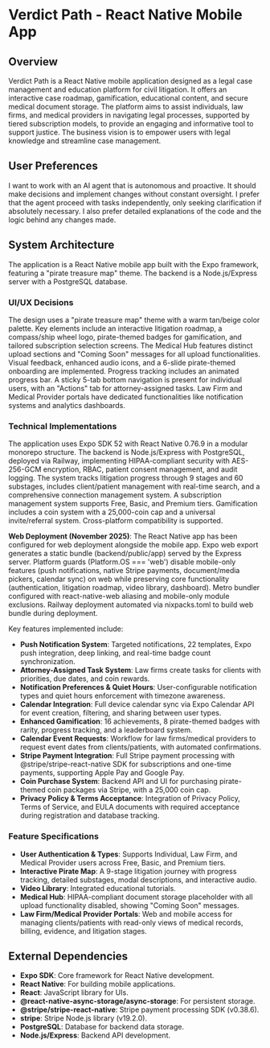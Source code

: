 # Verdict Path - React Native Mobile App

## Overview
Verdict Path is a React Native mobile application designed as a legal case management and education platform for civil litigation. It offers an interactive case roadmap, gamification, educational content, and secure medical document storage. The platform aims to assist individuals, law firms, and medical providers in navigating legal processes, supported by tiered subscription models, to provide an engaging and informative tool to support justice. The business vision is to empower users with legal knowledge and streamline case management.

## User Preferences
I want to work with an AI agent that is autonomous and proactive. It should make decisions and implement changes without constant oversight. I prefer that the agent proceed with tasks independently, only seeking clarification if absolutely necessary. I also prefer detailed explanations of the code and the logic behind any changes made.

## System Architecture
The application is a React Native mobile app built with the Expo framework, featuring a "pirate treasure map" theme. The backend is a Node.js/Express server with a PostgreSQL database.

### UI/UX Decisions
The design uses a "pirate treasure map" theme with a warm tan/beige color palette. Key elements include an interactive litigation roadmap, a compass/ship wheel logo, pirate-themed badges for gamification, and tailored subscription selection screens. The Medical Hub features distinct upload sections and "Coming Soon" messages for all upload functionalities. Visual feedback, enhanced audio icons, and a 6-slide pirate-themed onboarding are implemented. Progress tracking includes an animated progress bar. A sticky 5-tab bottom navigation is present for individual users, with an "Actions" tab for attorney-assigned tasks. Law Firm and Medical Provider portals have dedicated functionalities like notification systems and analytics dashboards.

### Technical Implementations
The application uses Expo SDK 52 with React Native 0.76.9 in a modular monorepo structure. The backend is Node.js/Express with PostgreSQL, deployed via Railway, implementing HIPAA-compliant security with AES-256-GCM encryption, RBAC, patient consent management, and audit logging. The system tracks litigation progress through 9 stages and 60 substages, includes client/patient management with real-time search, and a comprehensive connection management system. A subscription management system supports Free, Basic, and Premium tiers. Gamification includes a coin system with a 25,000-coin cap and a universal invite/referral system. Cross-platform compatibility is supported.

**Web Deployment (November 2025)**: The React Native app has been configured for web deployment alongside the mobile app. Expo web export generates a static bundle (backend/public/app) served by the Express server. Platform guards (Platform.OS === 'web') disable mobile-only features (push notifications, native Stripe payments, document/media pickers, calendar sync) on web while preserving core functionality (authentication, litigation roadmap, video library, dashboard). Metro bundler configured with react-native-web aliasing and mobile-only module exclusions. Railway deployment automated via nixpacks.toml to build web bundle during deployment.

Key features implemented include:
- **Push Notification System**: Targeted notifications, 22 templates, Expo push integration, deep linking, and real-time badge count synchronization.
- **Attorney-Assigned Task System**: Law firms create tasks for clients with priorities, due dates, and coin rewards.
- **Notification Preferences & Quiet Hours**: User-configurable notification types and quiet hours enforcement with timezone awareness.
- **Calendar Integration**: Full device calendar sync via Expo Calendar API for event creation, filtering, and sharing between user types.
- **Enhanced Gamification**: 16 achievements, 8 pirate-themed badges with rarity, progress tracking, and a leaderboard system.
- **Calendar Event Requests**: Workflow for law firms/medical providers to request event dates from clients/patients, with automated confirmations.
- **Stripe Payment Integration**: Full Stripe payment processing with @stripe/stripe-react-native SDK for subscriptions and one-time payments, supporting Apple Pay and Google Pay.
- **Coin Purchase System**: Backend API and UI for purchasing pirate-themed coin packages via Stripe, with a 25,000 coin cap.
- **Privacy Policy & Terms Acceptance**: Integration of Privacy Policy, Terms of Service, and EULA documents with required acceptance during registration and database tracking.

### Feature Specifications
- **User Authentication & Types**: Supports Individual, Law Firm, and Medical Provider users across Free, Basic, and Premium tiers.
- **Interactive Pirate Map**: A 9-stage litigation journey with progress tracking, detailed substages, modal descriptions, and interactive audio.
- **Video Library**: Integrated educational tutorials.
- **Medical Hub**: HIPAA-compliant document storage placeholder with all upload functionality disabled, showing "Coming Soon" messages.
- **Law Firm/Medical Provider Portals**: Web and mobile access for managing clients/patients with read-only views of medical records, billing, evidence, and litigation stages.

## External Dependencies
- **Expo SDK**: Core framework for React Native development.
- **React Native**: For building mobile applications.
- **React**: JavaScript library for UIs.
- **@react-native-async-storage/async-storage**: For persistent storage.
- **@stripe/stripe-react-native**: Stripe payment processing SDK (v0.38.6).
- **stripe**: Stripe Node.js library (v19.2.0).
- **PostgreSQL**: Database for backend data storage.
- **Node.js/Express**: Backend API development.